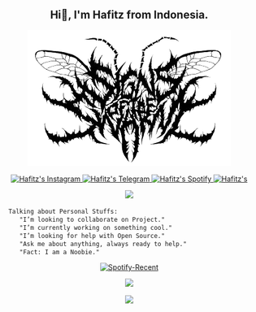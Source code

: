 <h2 align="center">Hi👋, I'm Hafitz from Indonesia. </h2>

<p align="center">
  <img src="https://raw.githubusercontent.com/HafitzSetya/HafitzSetya/master/Signs%20of%20the%20Swarm.png">
</p>

<p align="center">
  <a href="https://www.instagram.com/hafitzsetya_21">
  <img alt="Hafitz's Instagram" width="35px" src="https://image.flaticon.com/icons/svg/2111/2111421.svg" />
</a>
<a href="https://t.me/hafitzXD">
  <img alt="Hafitz's Telegram" width="35px" src="https://image.flaticon.com/icons/svg/2111/2111673.svg" />
</a>
<a href="https://open.spotify.com/user/7wxw9ydcqjc4ta495h73jpcjf?si=qTLQmHMkRgGv2ktdCy6pLQ">
  <img alt="Hafitz's Spotify" width="35px" src="https://image.flaticon.com/icons/svg/2111/2111627.svg" />
</a>
<a href="https://discordapp.com/users/455173359924412434">
  <img alt=Hafitz's Discord" width="35px" src="https://image.flaticon.com/icons/svg/2111/2111310.svg" />
</a>
</p>
<p align="center">
<a href="https://hafitzsetya.github.io/"> <img src="https://img.shields.io/website?label=%20&style=for-the-badge&up_color=black&up_message=hafitzsetya.github.io&url=https%3A%2F%2Fhafitzsetya.github.io"/></a></p>

```
  Talking about Personal Stuffs:
     "I’m looking to collaborate on Project."
     "I’m currently working on something cool."
     "I’m looking for help with Open Source."
     "Ask me about anything, always ready to help."
     "Fact: I am a Noobie."
```

<p align="center">
  <a href="https://open.spotify.com/user/ceqec8djgav5tbq8mm5m26d1s" > <img src="https://spotify-recently-played-readme.vercel.app/api?user=ceqec8djgav5tbq8mm5m26d1s&count=3&width=490" alt="Spotify-Recent" /></a>
</p>

<p align="center"><a href="https://github.com/HafitzSetya"><img src="https://github-readme-stats.vercel.app/api?username=HafitzSetya&&show_icons=false&line_height=27&count_private=true&title_color=ffffff&text_color=c9cacc&icon_color=2bbc8a&bg_color=1d1f21"></a></p>

<p align="center"><a href="https://github.com/HafitzSetya"><img src="https://github-readme-stats.vercel.app/api/top-langs/?username=HafitzSetya&theme=dark&layout=compact"></a></p>
